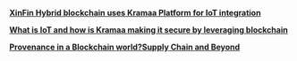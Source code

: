 
**[XinFin Hybrid blockchain uses Kramaa Platform for IoT integration](https://medium.com/kramaa/xinfin-hybrid-blockchain-uses-kramaa-platform-for-iot-integration-7947dde58291)**


**[What is IoT and how is Kramaa making it secure by leveraging blockchain](https://medium.com/kramaa/what-is-iot-and-how-is-kramaa-making-it-secure-by-leveraging-blockchain-eacde344ffcb)**


**[Provenance in a Blockchain world?Supply Chain and Beyond](https://medium.com/kramaa/provenance-in-a-blockchain-world-supply-chain-beyond-7fa740e9d0d4)**

